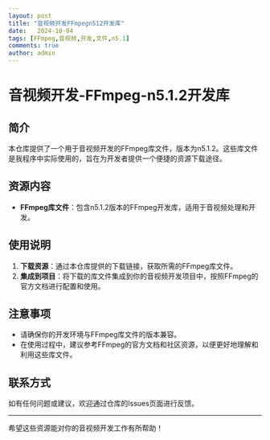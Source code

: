 ```yaml
---
layout: post
title: "音视频开发FFmpegn512开发库"
date:   2024-10-04
tags: [FFmpeg,音视频,开发,文件,n5.1]
comments: true
author: admin
---
```

# 音视频开发-FFmpeg-n5.1.2开发库

## 简介
本仓库提供了一个用于音视频开发的FFmpeg库文件，版本为n5.1.2。这些库文件是我程序中实际使用的，旨在为开发者提供一个便捷的资源下载途径。

## 资源内容
- **FFmpeg库文件**：包含n5.1.2版本的FFmpeg开发库，适用于音视频处理和开发。

## 使用说明
1. **下载资源**：通过本仓库提供的下载链接，获取所需的FFmpeg库文件。
2. **集成到项目**：将下载的库文件集成到你的音视频开发项目中，按照FFmpeg的官方文档进行配置和使用。

## 注意事项
- 请确保你的开发环境与FFmpeg库文件的版本兼容。
- 在使用过程中，建议参考FFmpeg的官方文档和社区资源，以便更好地理解和利用这些库文件。

## 联系方式
如有任何问题或建议，欢迎通过仓库的Issues页面进行反馈。

---

希望这些资源能对你的音视频开发工作有所帮助！
